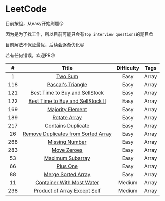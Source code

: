 # LeetCode
目前按组，从easy开始刷题😗

因为是为了找工作，所以目前可能只会有`Top interview questions`的题目😌

目前解法不保证最优，后续会逐渐优化☹️

若有任何错误，欢迎PR😘



|  #  |                                        Title                                         | Difficulty | Tags  |
| :-: | :----------------------------------------------------------------------------------: | :--------: | :---: |
|  1  |                            [Two Sum](/Array/1-TwoSum.cpp)                            |    Easy    | Array |
| 118 |                 [Pascal's Triangle](/Array/118-Pascal'sTriangle.cpp)                 |    Easy    | Array |
| 121 |      [Best Time to Buy and SellStock](/Array/121-BestTimetoBuyandSellStock.cpp)      |    Easy    | Array |
| 122 |   [Best Time to Buy and SellStock II](/Array/122-BestTimetoBuyandSellStock_II.cpp)   |    Easy    | Array |
| 169 |                  [Majority Element](/Array/169-MajorityElement.cpp)                  |    Easy    | Array |
| 189 |                      [Rotate Array](/Array/189-RotateArray.cpp)                      |    Easy    | Array |
| 217 |                [Contains Duplicate](/Array/217-ContainsDuplicate.cpp)                |    Easy    | Array |
| 26  | [Remove Duplicates from Sorted Array](/Array/26-RemoveDuplicatesfromSortedArray.cpp) |    Easy    | Array |
| 268 |                    [Missing Number](/Array/268-MissingNumber.cpp)                    |    Easy    | Array |
| 283 |                       [Move Zeroes](/Array/283-MoveZeroes.cpp)                       |    Easy    | Array |
| 53  |                  [Maximum Subarray](/Array/53-MaximumSubarray.cpp)                   |    Easy    | Array |
| 66  |                          [Plus One](/Array/66-PlusOne.cpp)                           |    Easy    | Array |
| 88  |                 [Merge Sorted Array](/Array/88-MergeSortedArray.cpp)                 |    Easy    | Array |
| 11  |            [Container With Most Water](/Array/11-ContainerWithMostWater)             |   Medium   | Array |
| 238 |       [Product of Array Except Self](/Array/238-ProductofArrayExceptSelf.cpp)        |   Medium   | Array |

